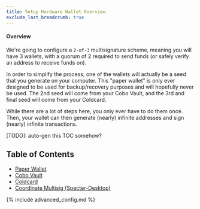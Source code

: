 ```yaml
---
title: Setup Hardware Wallet Overview
exclude_last_breadcrumb: true
---
```


#### Overview
We're going to configure a `2-of-3` multisignature scheme, meaning you will have 3 wallets, with a quorum of 2 required to send funds
(or safely verify an address to receive funds on).

In order to simplify the process, one of the wallets will actually be a seed that you generate on your computer.
This "paper wallet" is only ever designed to be used for backup/recovery purposes and will hopefully never be used.
The 2nd seed will come from your Cobo Vault, and the 3rd and final seed will come from your Coldcard.

While there are a lot of steps here, you only ever have to do them once.
Then, your wallet can then generate (nearly) infinite addresses and sign (nearly) infinite transactions.

[TODO]: auto-gen this TOC somehow?
## Table of Contents
* [Paper Wallet](paper)
* [Cobo Vault](cobo)
* [Coldcard](coldcard)
* [Coordinate Multisig (Specter-Desktop)](coordinate-multisig)


{% include advanced_config.md %}
